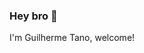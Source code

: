 ### Hey bro 👋
I'm Guilherme Tano, welcome!
<!---
GuilhermeTano/GuilhermeTano is a ✨ special ✨ repository because its `README.md` (this file) appears on your GitHub profile.
You can click the Preview link to take a look at your changes.
--->
